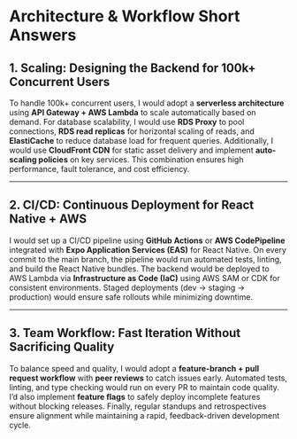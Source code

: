 # Architecture & Workflow Short Answers

## **1. Scaling: Designing the Backend for 100k+ Concurrent Users**

To handle 100k+ concurrent users, I would adopt a **serverless architecture** using **API Gateway + AWS Lambda** to scale automatically based on demand. For database scalability, I would use **RDS Proxy** to pool connections, **RDS read replicas** for horizontal scaling of reads, and **ElastiCache** to reduce database load for frequent queries. Additionally, I would use **CloudFront CDN** for static asset delivery and implement **auto-scaling policies** on key services. This combination ensures high performance, fault tolerance, and cost efficiency.

---

## **2. CI/CD: Continuous Deployment for React Native + AWS**

I would set up a CI/CD pipeline using **GitHub Actions** or **AWS CodePipeline** integrated with **Expo Application Services (EAS)** for React Native. On every commit to the main branch, the pipeline would run automated tests, linting, and build the React Native bundles. The backend would be deployed to AWS Lambda via **Infrastructure as Code (IaC)** using AWS SAM or CDK for consistent environments. Staged deployments (dev → staging → production) would ensure safe rollouts while minimizing downtime.

---

## **3. Team Workflow: Fast Iteration Without Sacrificing Quality**

To balance speed and quality, I would adopt a **feature-branch + pull request workflow** with **peer reviews** to catch issues early. Automated tests, linting, and type checking would run on every PR to maintain code quality. I’d also implement **feature flags** to safely deploy incomplete features without blocking releases. Finally, regular standups and retrospectives ensure alignment while maintaining a rapid, feedback-driven development cycle.
